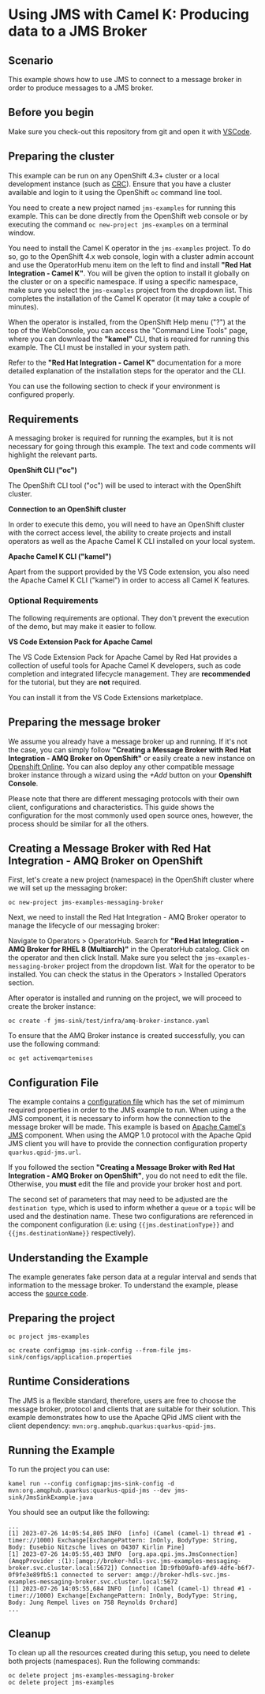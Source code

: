 # Using JMS with Camel K: Producing data to a JMS Broker

## Scenario

This example shows how to use JMS to connect to a message broker in order to produce messages to a JMS broker.

## Before you begin

Make sure you check-out this repository from git and open it with [VSCode](https://code.visualstudio.com/).

## Preparing the cluster

This example can be run on any OpenShift 4.3+ cluster or a local development instance (such as [CRC](https://github.com/code-ready/crc)). Ensure that you have a cluster available and login to it using the OpenShift `oc` command line tool.

You need to create a new project named `jms-examples` for running this example. This can be done directly from the OpenShift web console or by executing the command `oc new-project jms-examples` on a terminal window.

You need to install the Camel K operator in the `jms-examples` project. To do so, go to the OpenShift 4.x web console, login with a cluster admin account and use the OperatorHub menu item on the left to find and install **"Red Hat Integration - Camel K"**. You will be given the option to install it globally on the cluster or on a specific namespace.
If using a specific namespace, make sure you select the `jms-examples` project from the dropdown list.
This completes the installation of the Camel K operator (it may take a couple of minutes).

When the operator is installed, from the OpenShift Help menu ("?") at the top of the WebConsole, you can access the "Command Line Tools" page, where you can download the **"kamel"** CLI, that is required for running this example. The CLI must be installed in your system path.

Refer to the **"Red Hat Integration - Camel K"** documentation for a more detailed explanation of the installation steps for the operator and the CLI.

You can use the following section to check if your environment is configured properly.

## Requirements

A messaging broker is required for running the examples, but it is not necessary for going through this example. The text and code comments will highlight the relevant parts.

**OpenShift CLI ("oc")**

The OpenShift CLI tool ("oc") will be used to interact with the OpenShift cluster.

**Connection to an OpenShift cluster**

In order to execute this demo, you will need to have an OpenShift cluster with the correct access level, the ability to create projects and install operators as well as the Apache Camel K CLI installed on your local system.

**Apache Camel K CLI ("kamel")**

Apart from the support provided by the VS Code extension, you also need the Apache Camel K CLI ("kamel") in order to access all Camel K features.

### Optional Requirements

The following requirements are optional. They don't prevent the execution of the demo, but may make it easier to follow.

**VS Code Extension Pack for Apache Camel**

The VS Code Extension Pack for Apache Camel by Red Hat provides a collection of useful tools for Apache Camel K developers, such as code completion and integrated lifecycle management. They are **recommended** for the tutorial, but they are **not** required.

You can install it from the VS Code Extensions marketplace.

## Preparing the message broker

We assume you already have a message broker up and running. 
If it's not the case, you can simply follow **"Creating a Message Broker with Red Hat Integration - AMQ Broker on OpenShift"** or easily create a new instance on [Openshift Online](https://www.openshift.com/products/online/). You can also deploy any other compatible message broker instance through a wizard using the _+Add_ button on your **Openshift Console**.

Please note that there are different messaging protocols with their own client, configurations and characteristics. This guide shows the configuration for the most commonly used open source ones, however, the process should be similar for all the others.

## Creating a Message Broker with Red Hat Integration - AMQ Broker on OpenShift

First, let's create a new project (namespace) in the OpenShift cluster where we will set up the messaging broker:

```
oc new-project jms-examples-messaging-broker
```

Next, we need to install the Red Hat Integration - AMQ Broker operator to manage the lifecycle of our messaging broker:

Navigate to Operators > OperatorHub.
Search for **"Red Hat Integration - AMQ Broker for RHEL 8 (Multiarch)"** in the OperatorHub catalog. 
Click on the operator and then click Install. Make sure you select the `jms-examples-messaging-broker` project from the dropdown list.
Wait for the operator to be installed. You can check the status in the Operators > Installed Operators section.

After operator is installed and running on the project, we will proceed to create the broker instance:

```
oc create -f jms-sink/test/infra/amq-broker-instance.yaml
```

To ensure that the AMQ Broker instance is created successfully, you can use the following command:

```
oc get activemqartemises
```

## Configuration File

The example contains a [configuration file](configs/application.properties) which has the set of mimimum required properties in order to the JMS example to run. When using a the JMS component, it is necessary to inform how the connection to the message broker will be made. This example is based on [Apache Camel's JMS](https://camel.apache.org/components/latest/jms-component.html) component. When using the AMQP 1.0 protocol with the Apache Qpid JMS client you will have to provide the connection configuration property `quarkus.qpid-jms.url`.

If you followed the section **"Creating a Message Broker with Red Hat Integration - AMQ Broker on OpenShift"**, you do not need to edit the file. Otherwise, you **must** edit the file and provide your broker host and port.

The second set of parameters that may need to be adjusted are the `destination type`, which is used to inform whether a `queue` or a `topic` will be used and the destination name. These two configurations are referenced in the component configuration (i.e: using `{{jms.destinationType}}` and `{{jms.destinationName}}` respectively).

## Understanding the Example

The example generates fake person data at a regular interval and sends that information to the message broker. To understand the example, please access the [source code](JmsSinkExample.java).

## Preparing the project

```
oc project jms-examples
```

```
oc create configmap jms-sink-config --from-file jms-sink/configs/application.properties
```

## Runtime Considerations

The JMS is a flexible standard, therefore, users are free to choose the message broker, protocol and clients that are suitable for their solution. This example demonstrates how to use the Apache QPid JMS client with the client dependency: `mvn:org.amqphub.quarkus:quarkus-qpid-jms`.

## Running the Example

To run the project you can use:

```
kamel run --config configmap:jms-sink-config -d mvn:org.amqphub.quarkus:quarkus-qpid-jms --dev jms-sink/JmsSinkExample.java
```

You should see an output like the following:

```
...
[1] 2023-07-26 14:05:54,805 INFO  [info] (Camel (camel-1) thread #1 - timer://1000) Exchange[ExchangePattern: InOnly, BodyType: String, Body: Eusebio Nitzsche lives on 04307 Kirlin Pine]
[1] 2023-07-26 14:05:55,403 INFO  [org.apa.qpi.jms.JmsConnection] (AmqpProvider :(1):[amqp://broker-hdls-svc.jms-examples-messaging-broker.svc.cluster.local:5672]) Connection ID:9fb09af0-afd9-4dfe-b6f7-0f9fe3e89fb5:1 connected to server: amqp://broker-hdls-svc.jms-examples-messaging-broker.svc.cluster.local:5672
[1] 2023-07-26 14:05:55,684 INFO  [info] (Camel (camel-1) thread #1 - timer://1000) Exchange[ExchangePattern: InOnly, BodyType: String, Body: Jung Rempel lives on 758 Reynolds Orchard]
...
```

## Cleanup

To clean up all the resources created during this setup, you need to delete both projects (namespaces). Run the following commands:

```
oc delete project jms-examples-messaging-broker
oc delete project jms-examples
```

